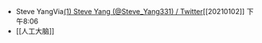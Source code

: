 - Steve YangVia[(1) Steve Yang (@Steve_Yang331) / Twitter](https://twitter.com/Steve_Yang331/status/1344313985865109504/photo/1)[[20210102]] 下午8:06
- [[人工大脑]]
